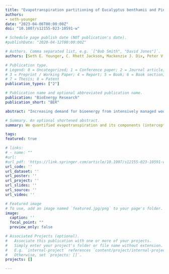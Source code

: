 ```yaml
---
title: "Evapotranspiration partitioning of Eucalyptus benthamii and Pinus taeda during early stand development"
authors:
- seth-younger
date: "2023-04-06T00:00:00Z"
doi: "10.1007/s12155-023-10591-w"

# Schedule page publish date (NOT publication's date).
#publishDate: "2020-04-12T00:00:00Z"

# Authors. Comma separated list, e.g. `["Bob Smith", "David Jones"]`.
authors: [Seth E. Younger, C. Rhett Jackson, Mackenzie J. Dix, Peter V. Caldwell, Doug P. Aubrey]

# Publication type.
# Legend: 0 = Uncategorized; 1 = Conference paper; 2 = Journal article;
# 3 = Preprint / Working Paper; 4 = Report; 5 = Book; 6 = Book section;
# 7 = Thesis; 8 = Patent
publication_types: ["2"]

# Publication name and optional abbreviated publication name.
publication: "BioEnergy Research"
publication_short: "BER"

abstract: "Increasing demand for bioenergy from intensively managed woody crops raises concerns of increased evapotranspiration and potential decreases in water yield. Pinus taeda (loblolly pine) is currently the most cultivated species in the southeastern U.S., the country's wood basket. However, Eucalyptus species could achieve greater productivity but with unknown ramifications for water budgets. To address the knowledge gap, we determined annual water budgets of loblolly pine and Eucalyptus benthamii (eucalypt) from growing years three through five in a replicated (n=3) two-factor design comparing species and groundwater depth. Paired plots were established across a depth-to-groundwater gradient from shallow (~2 m) to deep (~8 m). Hydrologic budgets were constructed by measuring precipitation, interception, soil evaporation, and transpiration. Eucalypt evapotranspiration and above-ground biomass production for growing years three through five were on average 23 and 13% greater than pine, respectively, however evapotranspiration did not differ across groundwater depths. At the end of growing year five, eucalypt had higher transpiration and evapotranspiration per unit area than pine. Soil evaporation was substantial in young plantations (nearly 500mm) in growing year three but declined as the canopy closed. Partitioning of evapotranspiration components in developing bioenergy plantations was dynamic due to canopy development driven decreases in soil evaporation and increases in transpiration and interception, total evapotranspiration was less variable from year to year. Water use efficiency (WUE, kg biomass/m3 H2O) per unit evapotranspiration was similar between species but WUE per unit transpiration was higher in pine. Considering total evapotranspiration in young plantations can affect WUE interpretations."

# Summary. An optional shortened abstract.
summary: We quantified evapotranspiration and its components (interception, soil evaporation, transpiration) in young bioenergy plantations.

tags:
featured: true

# links:
# - name: ""
#url:
#url_pdf: 'https://link.springer.com/article/10.1007/s12155-023-10591-w'
url_code: ''
url_dataset: ''
url_poster: ''
url_project: ''
url_slides: ''
url_source: ''
url_video: ''

# Featured image
# To use, add an image named `featured.jpg/png` to your page's folder. 
image:
  caption: ''
  focal_point: ""
  preview_only: false

# Associated Projects (optional).
#   Associate this publication with one or more of your projects.
#   Simply enter your project's folder or file name without extension.
#   E.g. `internal-project` references `content/project/internal-project/index.md`.
#   Otherwise, set `projects: []`.
projects: []

---
```

